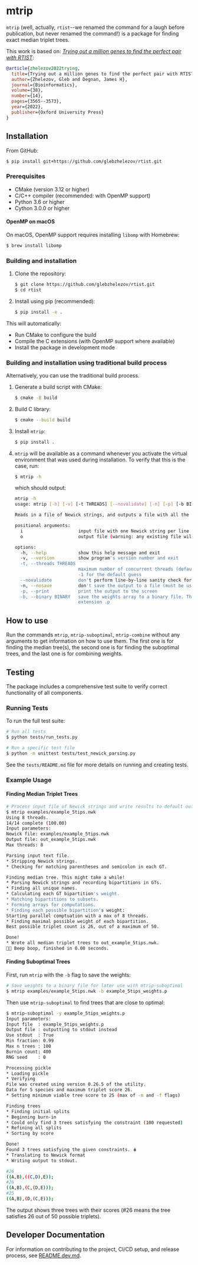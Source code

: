 # mtrip

`mtrip` (well, actually, `rtist`--we renamed the command for a laugh before publication, but never renamed the command!) is a package for finding exact median triplet trees.

This work is based on: [*Trying out a million genes to find the perfect pair with RTIST*](https://academic.oup.com/bioinformatics/article/38/14/3565/6596045):

```bibtex
@article{zhelezov2022trying,
  title={Trying out a million genes to find the perfect pair with RTIST},
  author={Zhelezov, Gleb and Degnan, James H},
  journal={Bioinformatics},
  volume={38},
  number={14},
  pages={3565--3573},
  year={2022},
  publisher={Oxford University Press}
}
```

## Installation

From GitHub:

```bash
$ pip install git+https://github.com/glebzhelezov/rtist.git
```

### Prerequisites

- CMake (version 3.12 or higher)
- C/C++ compiler (recommended: with OpenMP support)
- Python 3.6 or higher
- Cython 3.0.0 or higher

#### OpenMP on macOS

On macOS, OpenMP support requires installing `libomp` with Homebrew:

```bash
$ brew install libomp
```

### Building and installation

1. Clone the repository:

   ```bash
   $ git clone https://github.com/glebzhelezov/rtist.git
   $ cd rtist
   ```

2. Install using pip (recommended):

   ```bash
   $ pip install -e .
   ```

This will automatically:
- Run CMake to configure the build
- Compile the C extensions (with OpenMP support where available)
- Install the package in development mode

### Building and installation using traditional build process
Alternatively, you can use the traditional build process.

 1. Generate a build script with CMake:    

    ```bash
    $ cmake -B build
    ```

 2. Build C library:

    ```bash
    $ cmake --build build
    ```

 3. Install `mtrip`:

    ```bash
    $ pip install .
    ```

 4. `mtrip` will be available as a command whenever you activate the virtual environment that was used during installation. To verify that this is the case, run:

    ```bash
    $ mtrip -h
    ```

    which should output:

    ```bash
    mtrip -h
    usage: mtrip [-h] [-v] [-t THREADS] [--novalidate] [-n] [-p] [-b BINARY] i [o]
    
    Reads in a file of Newick strings, and outputs a file with all the median triplet trees.
    
    positional arguments:
      i                     input file with one Newick string per line
      o                     output file (warning: any existing file will be overwritten!). Defaults to out_<input file>
    
    options:
      -h, --help            show this help message and exit
      -v, --version         show program's version number and exit
      -t, --threads THREADS
                            maximum number of concurrent threads (defaults to number of CPUs, or 1 if undetermined). Must be a positive integer or
                            -1 for the default guess
      --novalidate          don't perform line-by-line sanity check for each input Newick string (for a small speedup)
      -n, --nosave          don't save the output to a file (must be used with --print)
      -p, --print           print the output to the screen
      -b, --binary BINARY   save the weights array to a binary file. This file can be used to find additional trees. Traditionally this file has the
                            extension .p
    ```

## How to use

Run the commands `mtrip`, `mtrip-suboptimal`, `mtrip-combine` without any arguments to get information on how to use them. The first one is for finding the median tree(s), the second one is for finding the suboptimal trees, and the last one is for combining weights.

## Testing

The package includes a comprehensive test suite to verify correct functionality of all components.

### Running Tests

To run the full test suite:

```bash
# Run all tests
$ python tests/run_tests.py

# Run a specific test file
$ python -m unittest tests/test_newick_parsing.py
```

See the `tests/README.md` file for more details on running and creating tests.

### Example Usage

#### Finding Median Triplet Trees

```bash
# Process input file of Newick strings and write results to default output file
$ mtrip examples/example_5tips.nwk
Using 8 threads.
14/14 complete (100.00)
Input parameters:
Newick file: examples/example_5tips.nwk
Output file: out_example_5tips.nwk
Max threads: 8

Parsing input text file.
* Stripping Newick strings.
* Checking for matching parentheses and semicolon in each GT.

Finding median tree. This might take a while!
* Parsing Newick strings and recording bipartitions in GTs.
* Finding all unique names.
* Calculating each GT bipartition's weight.
* Matching bipartitions to subsets.
* Forming arrays for computations.
* Finding each possible bipartition's weight:
Starting parallel comptuation with a max of 8 threads.
* Finding maximal possible weight of each bipartition.
Best possible triplet count is 26, out of a maximum of 50.

Done!
* Wrote all median triplet trees to out_example_5tips.nwk.
🤖💬 Beep boop, finished in 0.00 seconds.
```

#### Finding Suboptimal Trees

First, run `mtrip` with the `-b` flag to save the weights:

```bash
# Save weights to a binary file for later use with mtrip-suboptimal
$ mtrip examples/example_5tips.nwk -b example_5tips_weights.p
```

Then use `mtrip-suboptimal` to find trees that are close to optimal:

```bash
$ mtrip-suboptimal -y example_5tips_weights.p
Input parameters:
Input file  : example_5tips_weights.p
Output file : outputting to stdout instead
Use stdout  : True
Min fraction: 0.99
Max n trees : 100
Burnin count: 400
RNG seed    : 0

Processing pickle
* Loading pickle
* Verifying
File was created using version 0.26.5 of the utility.
Data for 5 species and maximum triplet score 26.
* Setting minimum viable tree score to 25 (max of -m and -f flags)

Finding trees
* Finding initial splits
* Beginning burn-in
* Could only find 3 trees satisfying the constraint (100 requested)
* Refining all splits
* Sorting by score

Done!
Found 3 trees satisfying the given constraints. 🪆
* Translating to Newick format
* Writing output to stdout.

#26
((A,B),((C,D),E));
#26
((A,B),(C,(D,E)));
#25
((A,B),(D,(C,E)));
```

The output shows three trees with their scores (#26 means the tree satisfies 26 out of 50 possible triplets).

## Developer Documentation

For information on contributing to the project, CI/CD setup, and release process, see [README.dev.md](README.dev.md).

